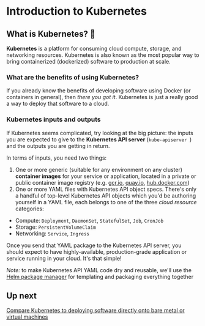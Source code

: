 # Introduction to Kubernetes

## What is Kubernetes? 🤔

**Kubernetes** is a platform for consuming cloud compute, storage, and networking resources. Kubernetes is also known as the most popular way to bring containerized (dockerized) software to production at scale.

### What are the benefits of using Kubernetes?

If you already know the benefits of developing software using Docker (or containers in general), then *there you got it*. Kubernetes is just a really good a way to deploy that software to a cloud.

### Kubernetes inputs and outputs

If Kubernetes seems complicated, try looking at the big picture: the inputs you are expected to give to the **Kubernetes API server** (`kube-apiserver
`) and the outputs you are getting in return.

In terms of inputs, you need two things:

1. One or more generic (suitable for any environment on any cluster) **container images** for your service or application, located in a private or public container image registry (e.g. [gcr.io](https://gcr.io/), [quay.io](/), [hub.docker.com](/))
2. One or more YAML files with Kubernetes API object specs. There's only a handful of top-level Kubernetes API objects which you'd be authoring yourself in a YAML file, each belongs to one of the three *cloud resource* categories:

- Compute: `Deployment`, `DaemonSet`, `StatefulSet`, `Job`, `CronJob`
- Storage: `PersistentVolumeClaim`
- Networking: `Service`, `Ingress`

Once you send that YAML package to the Kubernetes API server, you should expect to have highly-available, production-grade application or service running in your cloud. It's that simple!

*Note:* to make Kubernetes API YAML code dry and reusable, we'll use the [Helm package manager](https://helm.sh) for templating and packaging everything together

## Up next

[Compare Kubernetes to deploying software directly onto bare metal or virtual machines](/labs/intro/kubernetes-compare.md)
